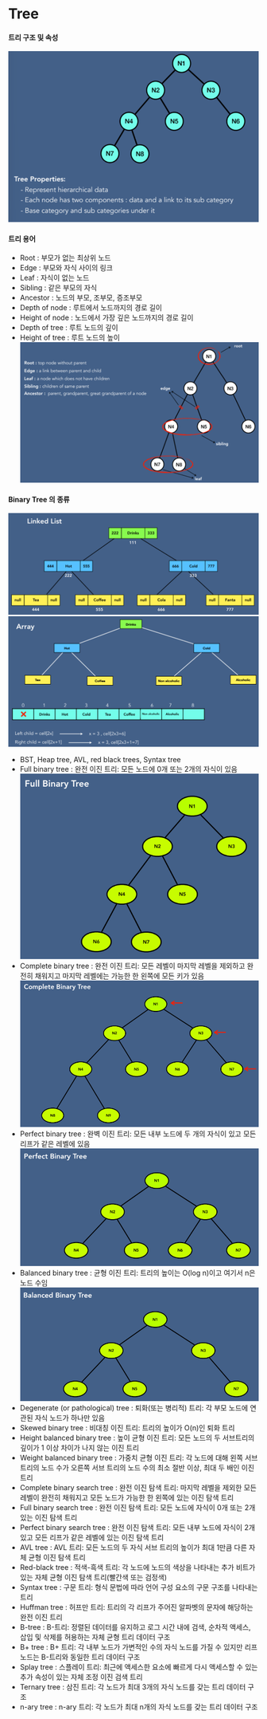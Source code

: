 # Tree

#### 트리 구조 및 속성 
![img.png](img.png)

#### 트리 용어
- Root : 부모가 없는 최상위 노드
- Edge : 부모와 자식 사이의 링크
- Leaf : 자식이 없는 노드
- Sibling : 같은 부모의 자식
- Ancestor :  노드의 부모, 조부모, 증조부모
- Depth of node :  루트에서 노드까지의 경로 길이
- Height of node :  노드에서 가장 깊은 노드까지의 경로 길이
- Depth of tree : 루트 노드의 깊이
- Height of tree : 루트 노드의 높이
![img_1.png](img_1.png)

#### Binary Tree 의 종류
![img_7.png](img_7.png)
![img_8.png](img_8.png)
- BST, Heap tree, AVL, red black trees, Syntax tree
- Full binary tree : 완전 이진 트리: 모든 노드에 0개 또는 2개의 자식이 있음
![img_2.png](img_2.png)
- Complete binary tree : 완전 이진 트리: 모든 레벨이 마지막 레벨을 제외하고 완전히 채워지고 마지막 레벨에는 가능한 한 왼쪽에 모든 키가 있음
![img_4.png](img_4.png)
- Perfect binary tree : 완벽 이진 트리: 모든 내부 노드에 두 개의 자식이 있고 모든 리프가 같은 레벨에 있음
![img_3.png](img_3.png)
- Balanced binary tree : 균형 이진 트리: 트리의 높이는 O(log n)이고 여기서 n은 노드 수임
![img_5.png](img_5.png)
- Degenerate (or pathological) tree : 퇴화(또는 병리적) 트리: 각 부모 노드에 연관된 자식 노드가 하나만 있음
- Skewed binary tree : 비대칭 이진 트리: 트리의 높이가 O(n)인 퇴화 트리
- Height balanced binary tree : 높이 균형 이진 트리: 모든 노드의 두 서브트리의 깊이가 1 이상 차이가 나지 않는 이진 트리
- Weight balanced binary tree : 가중치 균형 이진 트리: 각 노드에 대해 왼쪽 서브 트리의 노드 수가 오른쪽 서브 트리의 노드 수의 최소 절반 이상, 최대 두 배인 이진 트리
- Complete binary search tree : 완전 이진 탐색 트리: 마지막 레벨을 제외한 모든 레벨이 완전히 채워지고 모든 노드가 가능한 한 왼쪽에 있는 이진 탐색 트리
- Full binary search tree : 완전 이진 탐색 트리: 모든 노드에 자식이 0개 또는 2개 있는 이진 탐색 트리
- Perfect binary search tree : 완전 이진 탐색 트리: 모든 내부 노드에 자식이 2개 있고 모든 리프가 같은 레벨에 있는 이진 탐색 트리
- AVL tree : AVL 트리: 모든 노드의 두 자식 서브 트리의 높이가 최대 1만큼 다른 자체 균형 이진 탐색 트리
- Red-black tree : 적색-흑색 트리: 각 노드에 노드의 색상을 나타내는 추가 비트가 있는 자체 균형 이진 탐색 트리(빨간색 또는 검정색)
- Syntax tree : 구문 트리: 형식 문법에 따라 언어 구성 요소의 구문 구조를 나타내는 트리
- Huffman tree : 허프만 트리: 트리의 각 리프가 주어진 알파벳의 문자에 해당하는 완전 이진 트리
- B-tree : B-트리: 정렬된 데이터를 유지하고 로그 시간 내에 검색, 순차적 액세스, 삽입 및 삭제를 허용하는 자체 균형 트리 데이터 구조
- B+ tree : B+ 트리: 각 내부 노드가 가변적인 수의 자식 노드를 가질 수 있지만 리프 노드는 B-트리와 동일한 트리 데이터 구조
- Splay tree : 스플레이 트리: 최근에 액세스한 요소에 빠르게 다시 액세스할 수 있는 추가 속성이 있는 자체 조정 이진 검색 트리
- Ternary tree : 삼진 트리: 각 노드가 최대 3개의 자식 노드를 갖는 트리 데이터 구조
- n-ary tree : n-ary 트리: 각 노드가 최대 n개의 자식 노드를 갖는 트리 데이터 구조